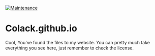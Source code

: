 [![Maintenance](https://img.shields.io/badge/Maintained%3F-yes-green.svg)](https://GitHub.com/Naereen/StrapDown.js/graphs/commit-activity)

# Colack.github.io

Cool, You've found the files to my website.
You can pretty much take everything you see here, just remember to check the license.

